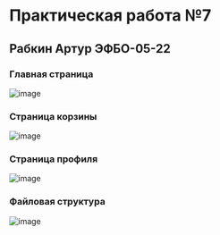 # Практическая работа №7
## Рабкин Артур ЭФБО-05-22

### Главная страница
![image](https://github.com/user-attachments/assets/b0df3b0d-f106-4a59-a212-3d5926714bf2)

### Страница корзины
![image](https://github.com/user-attachments/assets/401e3104-37e6-475f-aef5-b1afc31867c2)

### Страница профиля
![image](https://github.com/user-attachments/assets/9ade366b-f31e-42dc-9dbb-d144a3a177a4)

### Файловая структура
![image](https://github.com/user-attachments/assets/06997f68-3d23-40a5-95eb-bb3d17ea071b)
